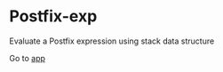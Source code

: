# Postfix-exp
Evaluate a Postfix expression using stack data structure

Go to [app](https://fran6is.github.io/Evaluate-postfix-expression/)
